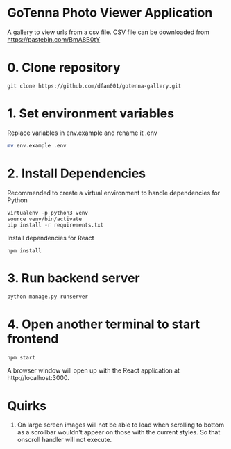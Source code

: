 # GoTenna Photo Viewer Application
A gallery to view urls from a csv file.
CSV file can be downloaded from https://pastebin.com/BmA8B0tY

# 0. Clone repository
```
git clone https://github.com/dfan001/gotenna-gallery.git
```

# 1. Set environment variables
Replace variables in env.example and rename it .env
```bash
mv env.example .env
```

# 2. Install Dependencies
Recommended to create a virtual environment to handle dependencies for Python
```
virtualenv -p python3 venv
source venv/bin/activate
pip install -r requirements.txt
```

Install dependencies for React
```
npm install
```

# 3. Run backend server
```
python manage.py runserver
```

# 4. Open another terminal to start frontend
```
npm start
```
A browser window will open up with the React application at http://localhost:3000.

# Quirks
1. On large screen images will not be able to load when scrolling to bottom as a scrollbar wouldn't appear on those with the current styles. So that onscroll handler will not execute.